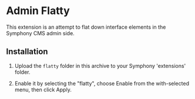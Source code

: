 # Admin Flatty

This extension is an attempt to flat down interface elements in the Symphony 
CMS admin side.


## Installation

1. Upload the `flatty` folder in this archive to your Symphony 
   'extensions' folder.

2. Enable it by selecting the "flatty", choose Enable from the 
   with-selected menu, then click Apply.

